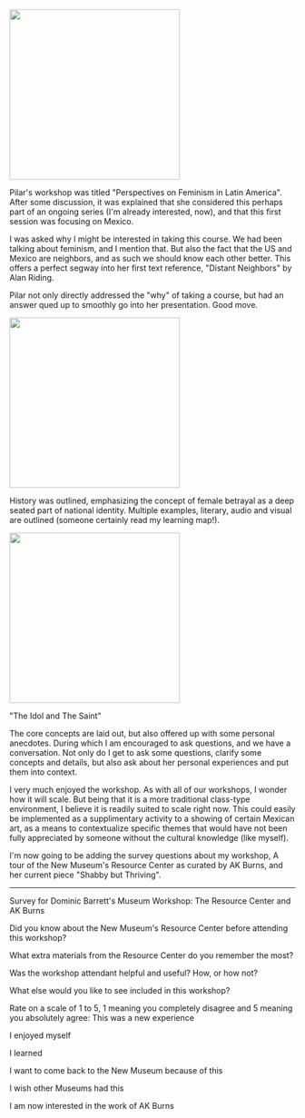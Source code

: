 <!--- Notes for presentation, and starting point or March 4th assignment --->

<img src="http://www.dominicbarrett.com/itpblog/wp-content/uploads/2017/02/IMG_20170226_150656918.jpg" height="300">

Pilar's workshop was titled "Perspectives on Feminism in Latin America". After some discussion, it was explained that she considered this perhaps part of an ongoing series (I'm already interested, now), and that this first session was focusing on Mexico.

I was asked why I might be interested in taking this course. We had been talking about feminism, and I mention that. But also the fact that the US and Mexico are neighbors, and as such we should know each other better. This offers a perfect segway into her first text reference, "Distant Neighbors" by Alan Riding.

Pilar not only directly addressed the "why" of taking a course, but had an answer qued up to smoothly go into her presentation. Good move.

<img src="http://www.dominicbarrett.com/itpblog/wp-content/uploads/2017/02/IMG_20170226_150739931.jpg" height="300">

History was outlined, emphasizing the concept of female betrayal as a deep seated part of national identity. Multiple examples, literary, audio and visual are outlined (someone certainly read my learning map!).

<img src="http://www.dominicbarrett.com/itpblog/wp-content/uploads/2017/02/IMG_20170226_150718572.jpg" height="300">

"The Idol and The Saint"

The core concepts are laid out, but also offered up with some personal anecdotes. During which I am encouraged to ask questions, and we have a conversation. Not only do I get to ask some questions, clarify some concepts and details, but also ask about her personal experiences and put them into context.


I very much enjoyed the workshop. As with all of our workshops, I wonder how it will scale. But being that it is a more traditional class-type environment, I believe it is readily suited to scale right now. This could easily be implemented as a supplimentary activity to a showing of certain Mexican art, as a means to contextualize specific themes that would have not been fully appreciated by someone without the cultural knowledge (like myself).



I'm now going to be adding the survey questions about my workshop, A tour of the New Museum's Resource Center as curated by AK Burns, and her current piece "Shabby but Thriving".

----------------------------------

Survey for Dominic Barrett's Museum Workshop: The Resource Center and AK Burns

Did you know about the New Museum's Resource Center before attending this workshop?




What extra materials from the Resource Center do you remember the most?


Was the workshop attendant helpful and useful? How, or how not?


What else would you like to see included in this workshop?



Rate on a scale of 1 to 5, 1 meaning you completely disagree and 5 meaning you absolutely agree:
This was a new experience

I enjoyed myself

I learned

I want to come back to the New Museum because of this

I wish other Museums had this

I am now interested in the work of AK Burns
